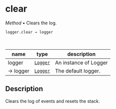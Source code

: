 # clear

_Method_ &bull; Clears the log.

<pre><code>logger.clear &rarr; logger</code></pre>
<br>

| name | type | description |
|------|------|-------------|
|logger|[`Logger`][Logger]|An instance of Logger|
|&rarr; logger|[`Logger`][Logger]|The default logger.|


## Description

Clears the log of events and resets the stack.


[Logger]: /reference/types/logger/index.md